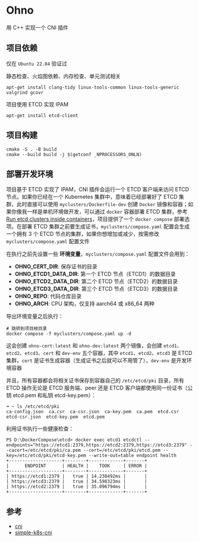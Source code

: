 # Ohno

用 C++ 实现一个 CNI 插件

## 项目依赖

仅在 `Ubuntu 22.04` 验证过

静态检查、火焰图依赖、内存检查、单元测试相关

```shell
apt-get install clang-tidy linux-tools-common linux-tools-generic valgrind gcovr
```

项目使用 ETCD 实现 IPAM

```shell
apt-get install etcd-client
```

## 项目构建

```shell
cmake -S . -B build
cmake --build build -j $(getconf _NPROCESSORS_ONLN)
```

## 部署开发环境

项目基于 ETCD 实现了 IPAM，CNI 插件会运行一个 ETCD 客户端来访问 ETCD 节点。如果你已经在一个 Kubernetes 集群中，意味着已经部署好了 ETCD 集群，此时直接可以使用 `myclusters/Dockerfile-dev` 创建 `Docker` 镜像和容器；如果你像我一样是单机环境做开发，可以通过 `docker` 容器部署 ETCD 集群，参考 [Run etcd clusters inside containers](https://etcd.io/docs/v3.5/op-guide/container/)，项目提供了一个 `docker compose` 部署选项。在部署 ETCD 集群之前要生成证书，`myclusters/compose.yaml` 配置会生成一个拥有 3 个 ETCD 节点的集群，如果你想增加或减少，按需修改 `myclusters/compose.yaml` 配置文件

在执行之前先设置一些 **环境变量**，`myclusters/compose.yaml` 配置文件会用到：

- **OHNO_CERT_DIR**: 保存证书的目录
- **OHNO_ETCD1_DATA_DIR**: 第一个 ETCD 节点（ETCD1）的数据目录
- **OHNO_ETCD2_DATA_DIR**: 第二个 ETCD 节点（ETCD2）的数据目录
- **OHNO_ETCD3_DATA_DIR**: 第三个 ETCD 节点（ETCD3）的数据目录
- **OHNO_REPO**: 代码仓库目录
- **OHNO_ARCH**: CPU 架构，仅支持 aarch64 或 x86_64 两种

导出环境变量之后执行：

```shell
# 跳转到项目根目录
docker compose -f myclusters/compose.yaml up -d
```

这会创建 `ohno-cert:latest` 和 `ohno-dev:latest` 两个镜像，会创建 `etcd1`、`etcd2`、`etcd3`、`cert` 和 `dev-env` 五个容器，其中 `etcd1`、`etcd2`、`etcd3` 是 ETCD 集群，`cert` 是证书生成容器（生成证书之后就可以不用管了），`dev-env` 是开发环境容器

并且，所有容器都会将相关证书保存到容器自己的 `/etc/etcd/pki` 目录，所有 ETCD 操作无论是 ETCD 服务端、peer 还是 ETCD 客户端都使用同一份证书（公钥 etcd.pem 和私钥 etcd-key.pem）：

```shell
➜ ~ ls /etc/etcd/pki 
ca-config.json  ca.csr  ca-csr.json  ca-key.pem  ca.pem  etcd.csr  etcd-csr.json  etcd-key.pem  etcd.pem
```

利用证书执行一些健康检查：

```shell
PS D:\DockerCompose\etcd> docker exec etcd1 etcdctl --endpoints="https://etcd1:2379,https://etcd2:2379,https://etcd3:2379" --cacert=/etc/etcd/pki/ca.pem --cert=/etc/etcd/pki/etcd.pem --key=/etc/etcd/pki/etcd-key.pem --write-out=table endpoint health
+--------------------+--------+-------------+-------+
|      ENDPOINT      | HEALTH |    TOOK     | ERROR |
+--------------------+--------+-------------+-------+
| https://etcd1:2379 |   true | 14.238492ms |       |
| https://etcd3:2379 |   true | 34.598323ms |       |
| https://etcd2:2379 |   true | 35.096794ms |       |
+--------------------+--------+-------------+-------+
```

## 参考

- [cni](https://github.com/amoghgarg/cni)
- [simple-k8s-cni](https://github.com/y805939188/simple-k8s-cni)
